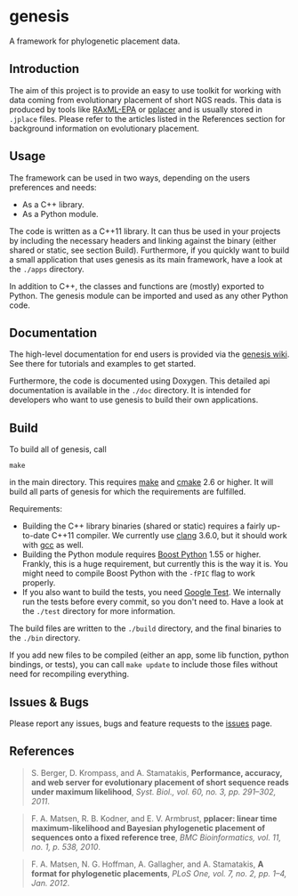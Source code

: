 genesis
=======

A framework for phylogenetic placement data.

Introduction
------------

The aim of this project is to provide an easy to use toolkit for working with data coming from
evolutionary placement of short NGS reads. This data is produced by tools like
[RAxML-EPA](http://sco.h-its.org/exelixis/web/software/epa/index.html) or
[pplacer](http://matsen.fhcrc.org/pplacer/) and is usually stored in `.jplace` files.
Please refer to the articles listed in the References section for background information on
evolutionary placement.

Usage
-----

The framework can be used in two ways, depending on the users preferences and needs:

 *  As a C++ library.
 *  As a Python module.

The code is written as a C++11 library. It can thus be used in your projects by including
the necessary headers and linking against the binary (either shared or static, see section Build).
Furthermore, if you quickly want to build a small application that uses genesis as its main
framework, have a look at the `./apps` directory.

In addition to C++, the classes and functions are (mostly) exported to Python. The genesis module
can be imported and used as any other Python code.

Documentation
-------------

The high-level documentation for end users is provided via the
[genesis wiki](https://github.com/lczech/genesis/wiki).
See there for tutorials and examples to get started.

Furthermore, the code is documented using Doxygen. This detailed api documentation is available in
the `./doc` directory. It is intended for developers who want to use genesis to build their own
applications.

Build
-----

To build all of genesis, call

    make

in the main directory. This requires [make](https://www.gnu.org/software/make/) and
[cmake](https://cmake.org/) 2.6 or higher.
It will build all parts of genesis for which the requirements are fulfilled.

Requirements:

 *  Building the C++ library binaries (shared or static) requires a fairly up-to-date C++11
    compiler. We currently use [clang](http://clang.llvm.org/) 3.6.0, but it should work with
    [gcc](https://gcc.gnu.org/) as well.
 *  Building the Python module requires [Boost Python](www.boost.org/doc/libs/release/libs/python/)
    1.55 or higher. Frankly, this is a huge requirement, but currently this is the way it is.
    You might need to compile Boost Python with the `-fPIC` flag to work properly.
 *  If you also want to build the tests, you need [Google Test](https://github.com/google/googletest).
    We internally run the tests before every commit, so you don't need to. Have a look at the
    `./test` directory for more information.

The build files are written to the `./build` directory, and the final binaries to the `./bin`
directory.

If you add new files to be compiled (either an app, some lib function, python bindings, or tests),
you can call `make update` to include those files without need for recompiling everything.

Issues & Bugs
-------------

Please report any issues, bugs and feature requests to the
[issues](https://github.com/lczech/genesis/issues) page.

References
----------

> S. Berger, D. Krompass, and A. Stamatakis,
> **Performance, accuracy, and web server for evolutionary placement of short sequence reads
> under maximum likelihood**,
> *Syst. Biol., vol. 60, no. 3, pp. 291–302, 2011*.

> F. A. Matsen, R. B. Kodner, and E. V. Armbrust,
> **pplacer: linear time maximum-likelihood and Bayesian phylogenetic placement of sequences
> onto a fixed reference tree**,
> *BMC Bioinformatics, vol. 11, no. 1, p. 538, 2010*.

> F. A. Matsen, N. G. Hoffman, A. Gallagher, and A. Stamatakis,
> **A format for phylogenetic placements**,
> *PLoS One, vol. 7, no. 2, pp. 1–4, Jan. 2012*.
